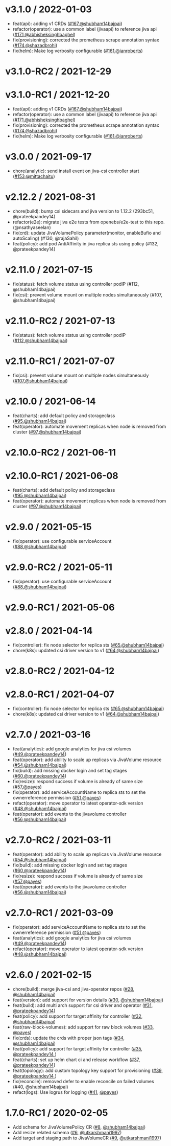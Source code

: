 v3.1.0 / 2022-01-03
========================
* feat(api): adding v1 CRDs ([#167](https://github.com/openebs/jiva-operator/pull/167),[@shubham14bajpai](https://github.com/shubham14bajpai))
* refactor(operator): use a common label (jivaapi) to reference jiva api ([#171](https://github.com/openebs/jiva-operator/pull/171),[@abhisheksinghbaghel](https://github.com/abhisheksinghbaghel))
* fix(provisioning): corrected the prometheus scrape annotation syntax ([#174](https://github.com/openebs/jiva-operator/pull/174),[@shazadbrohi](https://github.com/shazadbrohi))
* fix(helm): Make log verbosity configurable ([#161](https://github.com/openebs/jiva-operator/pull/161),[@ianroberts](https://github.com/ianroberts))


v3.1.0-RC2 / 2021-12-29
========================


v3.1.0-RC1 / 2021-12-20
========================
* feat(api): adding v1 CRDs ([#167](https://github.com/openebs/jiva-operator/pull/167),[@shubham14bajpai](https://github.com/shubham14bajpai))
* refactor(operator): use a common label (jivaapi) to reference jiva api ([#171](https://github.com/openebs/jiva-operator/pull/171),[@abhisheksinghbaghel](https://github.com/abhisheksinghbaghel))
* fix(provisioning): corrected the prometheus scrape annotation syntax ([#174](https://github.com/openebs/jiva-operator/pull/174),[@shazadbrohi](https://github.com/shazadbrohi))
* fix(helm): Make log verbosity configurable ([#161](https://github.com/openebs/jiva-operator/pull/161),[@ianroberts](https://github.com/ianroberts))


v3.0.0 / 2021-09-17
========================
* chore(analytic): send install event on jiva-csi controller start ([#153](https://github.com/openebs/jiva-operator/pull/153),[@mittachaitu](https://github.com/mittachaitu))

v2.12.2 / 2021-08-31
========================
* chore(build): bump csi sidecars and jiva version to 1.12.2 (293bc51, @prateekpandey14)
* refactor(e2e): migrate jiva e2e tests from openebs/e2e-test to this repo. (@nsathyaseelan)
* fix(crd): update JivaVolumePolicy parameter(monitor, enableBufio and autoScaling)  (#130, @rajaSahil)
* feat(policy): add pod AntiAffinity in jiva replica sts using policy (#132, @prateekpandey14)

v2.11.0 / 2021-07-15
========================
* fix(status): fetch volume status using controller podIP (#112, @shubham14bajpai)
* fix(csi): prevent volume mount on multiple nodes simultaneously (#107, @shubham14bajpai)

v2.11.0-RC2 / 2021-07-13
========================
* fix(status): fetch volume status using controller podIP ([#112](https://github.com/openebs/jiva-operator/pull/112),[@shubham14bajpai](https://github.com/shubham14bajpai))


v2.11.0-RC1 / 2021-07-07
========================
* fix(csi): prevent volume mount on multiple nodes simultaneously ([#107](https://github.com/openebs/jiva-operator/pull/107),[@shubham14bajpai](https://github.com/shubham14bajpai))


v2.10.0 / 2021-06-14
========================
* feat(charts): add default policy and storageclass ([#95](https://github.com/openebs/jiva-operator/pull/95),[@shubham14bajpai](https://github.com/shubham14bajpai))
* feat(operator): automate movement replicas when node is removed from cluster ([#97](https://github.com/openebs/jiva-operator/pull/97),[@shubham14bajpai](https://github.com/shubham14bajpai))


v2.10.0-RC2 / 2021-06-11
========================


v2.10.0-RC1 / 2021-06-08
========================
* feat(charts): add default policy and storageclass ([#95](https://github.com/openebs/jiva-operator/pull/95),[@shubham14bajpai](https://github.com/shubham14bajpai))
* feat(operator): automate movement replicas when node is removed from cluster ([#97](https://github.com/openebs/jiva-operator/pull/97),[@shubham14bajpai](https://github.com/shubham14bajpai))

v2.9.0 / 2021-05-15
========================
* fix(operator): use configurable serviceAccount ([#88](https://github.com/openebs/jiva-operator/pull/88),[@shubham14bajpai](https://github.com/shubham14bajpai))


v2.9.0-RC2 / 2021-05-11
========================
* fix(operator): use configurable serviceAccount ([#88](https://github.com/openebs/jiva-operator/pull/88),[@shubham14bajpai](https://github.com/shubham14bajpai))


v2.9.0-RC1 / 2021-05-06
========================


v2.8.0 / 2021-04-14
========================

* fix(controller): fix node selector for replica sts ([#65](https://github.com//pull/65),[@shubham14bajpai](https://github.com/shubham14bajpai))
* chore(k8s): updated csi driver version to v1 ([#64](https://github.com//pull/64),[@shubham14bajpai](https://github.com/shubham14bajpai))

v2.8.0-RC2 / 2021-04-12
========================

v2.8.0-RC1 / 2021-04-07
========================

* fix(controller): fix node selector for replica sts ([#65](https://github.com//pull/65),[@shubham14bajpai](https://github.com/shubham14bajpai))
* chore(k8s): updated csi driver version to v1 ([#64](https://github.com//pull/64),[@shubham14bajpai](https://github.com/shubham14bajpai))

v2.7.0 / 2021-03-16
========================

 * feat(analytics): add google analytics for jiva csi volumes ([#49](https://github.com//pull/49),[@prateekpandey14](https://github.com/prateekpandey14))
 * feat(operator): add ability to scale up replicas via JivaVolume resource ([#54](https://github.com//pull/54),[@shubham14bajpai](https://github.com/shubham14bajpai))
 * fix(build): add missing docker login and set tag stages ([#60](https://github.com//pull/60),[@prateekpandey14](https://github.com/prateekpandey14))
 * fix(resize): respond success if volume is already of same size ([#57](https://github.com//pull/57),[@payes](https://github.com/payes))
 * fix(operator): add serviceAccountName to replica sts to set the ownerreference permission ([#51](https://github.com//pull/51),[@payes](https://github.com/payes))
 * refact(operator): move operator to latest operator-sdk version ([#48](https://github.com//pull/48),[@shubham14bajpai](https://github.com/shubham14bajpai))
 * feat(operator): add events to the jivavolume controller ([#56](https://github.com//pull/56),[@shubham14bajpai](https://github.com/shubham14bajpai))

v2.7.0-RC2 / 2021-03-11
========================

 * feat(operator): add ability to scale up replicas via JivaVolume resource ([#54](https://github.com//pull/54),[@shubham14bajpai](https://github.com/shubham14bajpai))
 * fix(build): add missing docker login and set tag stages ([#60](https://github.com//pull/60),[@prateekpandey14](https://github.com/prateekpandey14))
 * fix(resize): respond success if volume is already of same size ([#57](https://github.com//pull/57),[@payes](https://github.com/payes))
 * feat(operator): add events to the jivavolume controller ([#56](https://github.com//pull/56),[@shubham14bajpai](https://github.com/shubham14bajpai))

v2.7.0-RC1 / 2021-03-09
========================

 * fix(operator): add serviceAccountName to replica sts to set the ownerreference permission ([#51](https://github.com//pull/51),[@payes](https://github.com/payes))
 * feat(analytics): add google analytics for jiva csi volumes ([#49](https://github.com//pull/49),[@prateekpandey14](https://github.com/prateekpandey14))
 * refact(operator): move operator to latest operator-sdk version ([#48](https://github.com//pull/48),[@shubham14bajpai](https://github.com/shubham14bajpai))

v2.6.0 / 2021-02-15
========================

  *  chore(build): merge jiva-csi and jiva-operator repos ([#28](https://www.github.com/openebs/jiva-operator#28), [@shubham14bajpai](https://github.com/shubham14bajpai))
  *  feat(version): add support for version details ([#30](https://www.github.com/openebs/jiva-operator#30), [@shubham14bajpai](https://github.com/shubham14bajpai))
  *  feat(build): add multi arch support for csi driver and operator ([#31](https://www.github.com/openebs/jiva-operator#28), [@prateekpandey14](https://github.com/prateekpandey14))
  *  feat(policy): add support for target affinity for controller ([#32](https://www.github.com/openebs/jiva-operator#32), [@shubham14bajpai](https://github.com/shubham14bajpai))
  *  feat(raw-block-volumes): add support for raw block volumes ([#33](https://www.github.com/openebs/jiva-operator#33), [@payes](https://github.com/payes))
  *  fix(crds): update the crds with proper json tags ([#34](https://www.github.com/openebs/jiva-operator#34), [@shubham14bajpai](https://github.com/shubham14bajpai))
  *  feat(policy): add support for target affinity for controller ([#35](https://www.github.com/openebs/jiva-operator#35), [@prateekpandey14 ](https://github.com/prateekpandey14))
  *  feat(charts): set up helm chart ci and release workflow ([#37](https://www.github.com/openebs/jiva-operator#37), [@prateekpandey14](https://github.com/prateekpandey14))
  *  feat(topology): add custom topology key support for provisioning ([#39](https://www.github.com/openebs/jiva-operator#39), [@prateekpandey14 ](https://github.com/prateekpandey14))
  *   fix(reconcile): removed defer to enable reconcile on failed volumes ([#40](https://www.github.com/openebs/jiva-operator#40), [@shubham14bajpai](https://github.com/shubham14bajpai))
  *   refact(logs): Use logrus for logging ([#41](https://www.github.com/openebs/jiva-operator#41), [@payes](https://github.com/payes))

1.7.0-RC1 / 2020-02-05
========================

  *  Add schema for JivaVolumePolicy CR ([#8](https://www.github.com/openebs/jiva-operator#8), [@shubham14bajpai](https://github.com/shubham14bajpai))
  *  Add resize related schema ([#6](https://www.github.com/openebs/jiva-operator#6), [@utkarshmani1997](https://github.com/utkarshmani1997))
  *  Add target and staging path to JivaVolumeCR ([#9](https://www.github.com/openebs/jiva-operator#9), [@utkarshmani1997](https://github.com/utkarshmani1997))
